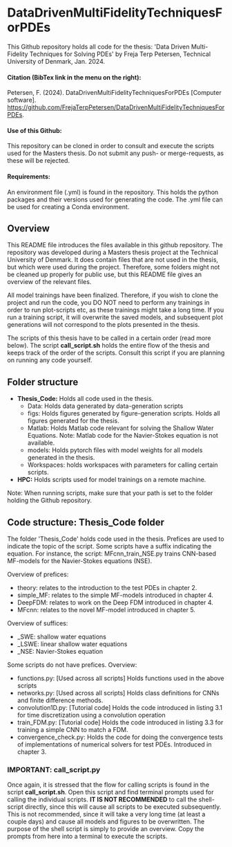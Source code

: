 # DataDrivenMultiFidelityTechniquesForPDEs
This Github repository holds all code for the thesis: 'Data Driven Multi-Fidelity Techniques for Solving PDEs' by Freja Terp Petersen, Technical University of Denmark, Jan. 2024.

#### Citation (BibTex link in the menu on the right):

Petersen, F. (2024). DataDrivenMultiFidelityTechniquesForPDEs [Computer software]. https://github.com/FrejaTerpPetersen/DataDrivenMultiFidelityTechniquesForPDEs.

#### Use of this Github:
This repository can be cloned in order to consult and execute the scripts used for the Masters thesis. Do not submit any push- or merge-requests, as these will be rejected. 

#### Requirements:
An environment file (.yml) is found in the repository. This holds the python packages and their versions used for generating the code. The .yml file can be used for creating a Conda environment. 

## Overview
This README file introduces the files available in this github repository. The repository was developed during a Masters thesis project at the Technical University of Denmark. It does contain files that are not used in the thesis, but which were used during the project. Therefore, some folders might not be cleaned up properly for public use, but this README file gives an overview of the relevant files.

All model trainings have been finalized. Therefore, if you wish to clone the project and run the code, you DO NOT need to perform any trainings in order to run plot-scripts etc, as these trainings might take a long time. If you run a training script, it will overwrite the saved models, and subsequent plot generations will not correspond to the plots presented in the thesis.


The scripts of this thesis have to be called in a certain order (read more below). The script **call_script.sh** holds the entire flow of the thesis and keeps track of the order of the scripts. Consult this script if you are planning on running any code yourself.


## Folder structure
- **Thesis_Code:** Holds all code used in the thesis.
  - Data: Holds data generated by data-generation scripts
  - figs: Holds figures generated by figure-generation scripts. Holds all figures generated for the thesis.
  - Matlab: Holds Matlab code relevant for solving the Shallow Water Equations. Note: Matlab code for the Navier-Stokes equation is not available.
  - models: Holds pytorch files with model weights for all models generated in the thesis.
  - Workspaces: holds workspaces with parameters for calling certain scripts.
- **HPC:** Holds scripts used for model trainings on a remote machine. 

Note: When running scripts, make sure that your path is set to the folder holding the Github repository. 


## Code structure: Thesis_Code folder

The folder 'Thesis_Code' holds code used in the thesis. Prefices are used to indicate the topic of the script. Some scripts have a suffix indicating the equation. For instance, the script: MFcnn_train_NSE.py trains CNN-based MF-models for the Navier-Stokes equations (NSE). 

Overview of prefices:
- theory: relates to the introduction to the test PDEs in chapter 2.
- simple_MF: relates to the simple MF-models introduced in chapter 4.
- DeepFDM: relates to work on the Deep FDM introduced in chapter 4.
- MFcnn: relates to the novel MF-model introduced in chapter 5.


Overview of suffices:
- _SWE: shallow water equations
- _LSWE: linear shallow water equations
- _NSE: Navier-Stokes equation


Some scripts do not have prefices. Overview:
- functions.py: [Used across all scripts] Holds functions used in the above scripts
- networks.py:  [Used across all scripts] Holds class definitions for CNNs and finite difference methods.
- convolution1D.py: [Tutorial code] Holds the code introduced in listing 3.1 for time discretization using a convolution operation
- train_FDM.py: [Tutorial code] Holds the code introduced in listing 3.3 for training a simple CNN to match a FDM.
- convergence_check.py: Holds the code for doing the convergence tests of implementations of numerical solvers for test PDEs. Introduced in chapter 3. 


### IMPORTANT: call_script.py
Once again, it is stressed that the flow for calling scripts is found in the script **call_script.sh**. Open this script and find terminal prompts used for calling the individual scripts. **IT IS NOT RECOMMENDED** to call the shell-script directly, since this will cause all scripts to be executed subsequently. This is not recommended, since it will take a very long time (at least a couple days) and cause all models and figures to be overwritten. The purpose of the shell script is simply to provide an overview. Copy the prompts from here into a terminal to execute the scripts. 





